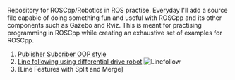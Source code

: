 Repository for ROSCpp/Robotics in ROS practise. Everyday I'll add a source file capable of doing something fun and useful with ROSCpp and its other components such as Gazebo and Rviz. This is meant for practising programming in ROSCpp while creating an exhaustive set of examples for ROSCpp. 

1. [Publisher Subcriber OOP style](https://github.com/karanchawla/ROSPractise/tree/master/src/PubSubNodes)
2. [Line following using differential drive robot](https://github.com/karanchawla/ROSPractise/tree/master/src/callisto_linefollower)
![Linefollow](https://github.com/karanchawla/ROSPractise/blob/master/src/callisto_linefollower/images/linefollow.jpg)
3. [Line Features with Split and Merge]
